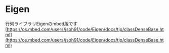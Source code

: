 # Eigen

行列ライブラリEigenのmbed版です
[https://os.mbed.com/users/jsoh91/code/Eigen/docs/tip/classDenseBase.html](https://os.mbed.com/users/jsoh91/code/Eigen/docs/tip/classDenseBase.html)
